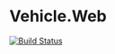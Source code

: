 # Vehicle.Web

[![Build Status](https://dev.azure.com/ehabali-alten/Vehicle.Web/_apis/build/status/VehicleWeb-dev-as%20-%20CI?branchName=master)](https://dev.azure.com/ehabali-alten/Vehicle.Web/_build/latest?definitionId=3&branchName=master)
